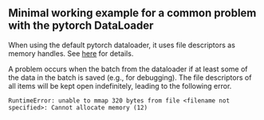 
## Minimal working example for a common problem with the pytorch DataLoader

When using the default pytorch dataloader, it uses file descriptors as memory handles.
See [here](https://pytorch.org/docs/main/multiprocessing.html#file-descriptor-file-descriptor) for details.

A problem occurs when the batch from the dataloader if at least some of the data in the batch is saved
(e.g., for debugging).
The file descriptors of all items will be kept open indefinitely, leading to the following error.
```
RuntimeError: unable to mmap 320 bytes from file <filename not specified>: Cannot allocate memory (12)
```
